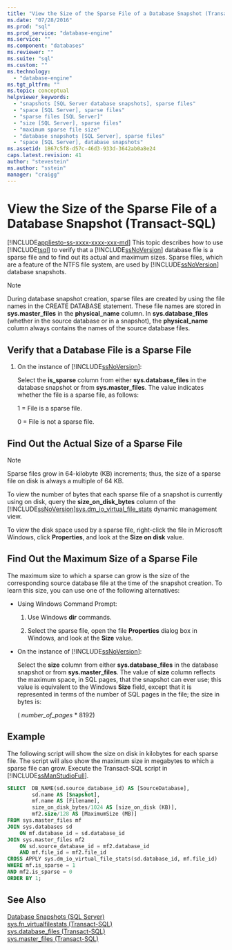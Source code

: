 ```yaml
---
title: "View the Size of the Sparse File of a Database Snapshot (Transact-SQL) | Microsoft Docs"
ms.date: "07/28/2016"
ms.prod: "sql"
ms.prod_service: "database-engine"
ms.service: ""
ms.component: "databases"
ms.reviewer: ""
ms.suite: "sql"
ms.custom: ""
ms.technology: 
  - "database-engine"
ms.tgt_pltfrm: ""
ms.topic: conceptual
helpviewer_keywords: 
  - "snapshots [SQL Server database snapshots], sparse files"
  - "space [SQL Server], sparse files"
  - "sparse files [SQL Server]"
  - "size [SQL Server], sparse files"
  - "maximum sparse file size"
  - "database snapshots [SQL Server], sparse files"
  - "space [SQL Server], database snapshots"
ms.assetid: 1867c5f8-d57c-46d3-933d-3642ab0a8e24
caps.latest.revision: 41
author: "stevestein"
ms.author: "sstein"
manager: "craigg"
---
```

# View the Size of the Sparse File of a Database Snapshot (Transact-SQL)
[!INCLUDE[appliesto-ss-xxxx-xxxx-xxx-md](../../includes/appliesto-ss-xxxx-xxxx-xxx-md.md)]
  This topic describes how to use [!INCLUDE[tsql](../../includes/tsql-md.md)] to verify that a [!INCLUDE[ssNoVersion](../../includes/ssnoversion-md.md)] database file is a sparse file and to find out its actual and maximum sizes. Sparse files, which are a feature of the NTFS file system, are used by [!INCLUDE[ssNoVersion](../../includes/ssnoversion-md.md)] database snapshots.  
  
> [!NOTE]  
>  During database snapshot creation, sparse files are created by using the file names in the CREATE DATABASE statement. These file names are stored in **sys.master_files** in the **physical_name** column. In **sys.database_files** (whether in the source database or in a snapshot), the **physical_name** column always contains the names of the source database files.  
  
## Verify that a Database File is a Sparse File  
  
1.  On the instance of [!INCLUDE[ssNoVersion](../../includes/ssnoversion-md.md)]:  
  
     Select the **is_sparse** column from either **sys.database_files** in the database snapshot or from **sys.master_files**. The value indicates whether the file is a sparse file, as follows:  
  
     1 = File is a sparse file.  
  
     0 = File is not a sparse file.  
  
## Find Out the Actual Size of a Sparse File  
  
> [!NOTE]  
>  Sparse files grow in 64-kilobyte (KB) increments; thus, the size of a sparse file on disk is always a multiple of 64 KB.  
  
 To view the number of bytes that each sparse file of a snapshot is currently using on disk, query the **size_on_disk_bytes** column of the [!INCLUDE[ssNoVersion](../../includes/ssnoversion-md.md)][sys.dm_io_virtual_file_stats](../../relational-databases/system-dynamic-management-views/sys-dm-io-virtual-file-stats-transact-sql.md) dynamic management view.  
  
 To view the disk space used by a sparse file, right-click the file in Microsoft Windows, click **Properties**, and look at the **Size on disk** value.  
  
## Find Out the Maximum Size of a Sparse File  
 The maximum size to which a sparse can grow is the size of the corresponding source database file at the time of the snapshot creation. To learn this size, you can use one of the following alternatives:  
  
-   Using Windows Command Prompt:  
  
    1.  Use Windows **dir** commands.  
  
    2.  Select the sparse file, open the file **Properties** dialog box in Windows, and look at the **Size** value.  
  
-   On the instance of [!INCLUDE[ssNoVersion](../../includes/ssnoversion-md.md)]:  
  
     Select the **size** column from either **sys.database_files** in the database snapshot or from **sys.master_files**. The value of **size** column reflects the maximum space, in SQL pages, that the snapshot can ever use; this value is equivalent to the Windows **Size** field, except that it is represented in terms of the number of SQL pages in the file; the size in bytes is:  
  
     ( *number_of_pages* * 8192)  

## Example
The following script will show the size on disk in kilobytes for each sparse file.  The script will also show the maximum size in megabytes to which a sparse file can grow.  Execute the Transact-SQL script in [!INCLUDE[ssManStudioFull](../../includes/ssmanstudiofull-md.md)].

```sql
SELECT  DB_NAME(sd.source_database_id) AS [SourceDatabase], 
		sd.name AS [Snapshot],
		mf.name AS [Filename], 
		size_on_disk_bytes/1024 AS [size_on_disk (KB)],
		mf2.size/128 AS [MaximumSize (MB)]
FROM sys.master_files mf
JOIN sys.databases sd
	ON mf.database_id = sd.database_id
JOIN sys.master_files mf2
	ON sd.source_database_id = mf2.database_id
	AND mf.file_id = mf2.file_id
CROSS APPLY sys.dm_io_virtual_file_stats(sd.database_id, mf.file_id)
WHERE mf.is_sparse = 1
AND mf2.is_sparse = 0
ORDER BY 1;
```
  
## See Also  
 [Database Snapshots &#40;SQL Server&#41;](../../relational-databases/databases/database-snapshots-sql-server.md)   
 [sys.fn_virtualfilestats &#40;Transact-SQL&#41;](../../relational-databases/system-functions/sys-fn-virtualfilestats-transact-sql.md)   
 [sys.database_files &#40;Transact-SQL&#41;](../../relational-databases/system-catalog-views/sys-database-files-transact-sql.md)   
 [sys.master_files &#40;Transact-SQL&#41;](../../relational-databases/system-catalog-views/sys-master-files-transact-sql.md)  
  
  
